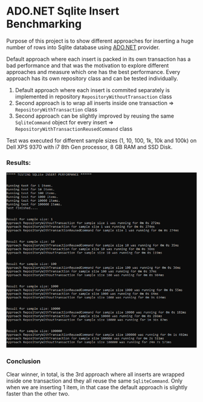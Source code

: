 # ADO.NET Sqlite Insert Benchmarking   

Purpose of this project is to show different approaches for inserting a huge number of rows into Sqlite database using [ADO.NET](https://docs.microsoft.com/en-us/dotnet/standard/data/sqlite/?tabs=netcore-cli) provider.

Default approach where each insert is packed in its own transaction has a bad performance and that was the motivation to explore different approaches and measure 
which one has the best performance. Every approach has its own repository class and can be tested individually.

1. Default approach where each insert is commited separately is implemented in repository `RepositoryWithoutTransaction`  class
2. Second approach is to wrap all inserts inside one transaction =>  `RepositoryWithTransaction`  class
3. Second approach can be slightly improved by reusing the same `SqliteCommand` object for every insert => `RepositoryWithTransactionReusedCommand` class

Test was executed for different sample sizes (1, 10, 100, 1k, 10k and 100k) on Dell XPS 9370 with i7 8th Gen processor, 8 GB RAM and SSD Disk.

### Results:

![alt text](SqlitePerfTestOutput.png "Results image")

### Conclusion

Clear winner, in total, is the 3rd approach where all inserts are wrapped inside one transaction and they all reuse the same `SqliteCommand`. Only when we are inserting 1 item, in that case the default approach is slightly faster than the other two.
